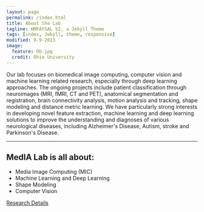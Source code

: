 ```yaml
---
layout: page
permalink: /index.html
title: About the Lab
tagline: HMFAYSAL V2, a Jekyll Theme
tags: [index, Jekyll, theme, responsive]
modified: 9-9-2013
image:
  feature: OU.jpg
  credit: Ohio University
---
```


Our lab focuses on biomedical image computing, computer vision and machine learning related research, especially through deep learning approaches. The ongoing projects include patient classification through neuroimages (MRI, fMRI, CT and PET), anatomical segmentation and registration, brain connectivity analysis, motion analysis and tracking, shape modeling and distance metric learning. We have particularly strong interests in developing novel feature extraction, machine learning and deep learning solutions to improve the understanding and diagnoses of various neurological diseases, including Alzheimer's Disease, Autism, stroke and Parkinson's Disease. 



---


## MedIA Lab is all about:

* Media Image Computing (MIC)
* Machine Learning and Deep Learning
* Shape Modeling
* Computer Vision

<a markdown="0" href="{{ site.url }}/articles" class="btn">Research Details</a>